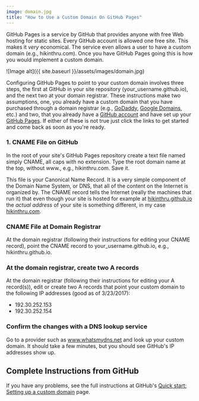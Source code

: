 ```yaml
---
image: domain.jpg
title: "How to Use a Custom Domain On GitHub Pages"
---
```


GitHub Pages is a service by GitHub that provides anyone with free Web hosting for static sites. Every GitHub account is allowed one free site. This makes it *very* economical. The service even allows a user to have a custom domain (e.g., hikinthru.com). Once you have GitHub Pages going this is how you would implement a custom domain.

![Image alt]({{ site.baseurl }}/assets/images/domain.jpg)

Configuring GitHub Pages to point to your custom domain involves three steps, the first at GitHub in your site repository (your_username.github.io), and the next two at your domain registrar. These instructions make two assumptions, one, you already have a custom domain that you have purchased through a domain registrar (e.g., [GoDaddy](https://www.godaddy.com), [Google Domains](https://domains.google/), etc.) and two, that you already have a [GitHub account](https://github.com/) and have set up your [GitHub Pages](https://pages.github.com/). If either of these is not true just click the links to get started and come back as soon as you're ready.

### 1. CNAME File on GitHub

In the root of your site's GitHub Pages repository create a text file named simply CNAME, all caps with no extension. Type the root domain name at the top, without www., e.g., hikinthru.com. Save it.

This file is your Canonical Name Record. It is a very simple component of the Domain Name System, or DNS, that all of the content on the Internet is organized by. The CNAME record tells the Internet (really the machines that run it) that even though your site is hosted for example at [hikinthru.github.io](https://hikinthru.github.io) the *actual address* of your site is something different, in my case [hikinthru.com](hikinthru.com).

### CNAME File at Domain Registrar

At the domain registrar (following their instructions for editing your CNAME record), point the CNAME record to your_username.github.io, e.g., hikinthru.github.io.

### At the domain registrar, create two A records

At the domain registrar (following their instructions for editing your A record(s)), edit or create two A records that point your custom domain to the following IP addresses (good as of 3/23/2017):

* 192.30.252.153
* 192.30.252.154

### Confirm the changes with a DNS lookup service

Go to a provider such as www.whatsmydns.net and look up your custom domain. It should take a few minutes, but you should see GitHub's IP addresses show up.

## Complete Instructions from GitHub

If you have any problems, see the full instructions at GitHub's [Quick start: Setting up a custom domain](https://help.github.com/articles/quick-start-setting-up-a-custom-domain/) page.
